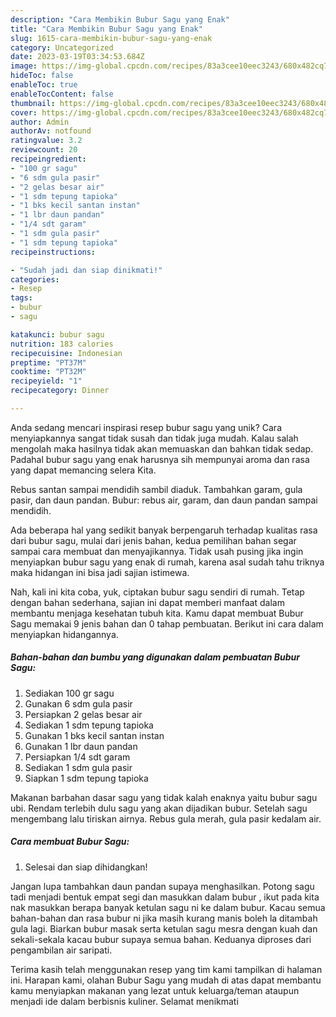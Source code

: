 ```yaml
---
description: "Cara Membikin Bubur Sagu yang Enak"
title: "Cara Membikin Bubur Sagu yang Enak"
slug: 1615-cara-membikin-bubur-sagu-yang-enak
category: Uncategorized
date: 2023-03-19T03:34:53.684Z
image: https://img-global.cpcdn.com/recipes/83a3cee10eec3243/680x482cq70/bubur-sagu-foto-resep-utama.jpg
hideToc: false
enableToc: true
enableTocContent: false
thumbnail: https://img-global.cpcdn.com/recipes/83a3cee10eec3243/680x482cq70/bubur-sagu-foto-resep-utama.jpg
cover: https://img-global.cpcdn.com/recipes/83a3cee10eec3243/680x482cq70/bubur-sagu-foto-resep-utama.jpg
author: Admin
authorAv: notfound
ratingvalue: 3.2
reviewcount: 20
recipeingredient:
- "100 gr sagu"
- "6 sdm gula pasir"
- "2 gelas besar air"
- "1 sdm tepung tapioka"
- "1 bks kecil santan instan"
- "1 lbr daun pandan"
- "1/4 sdt garam"
- "1 sdm gula pasir"
- "1 sdm tepung tapioka"
recipeinstructions:

- "Sudah jadi dan siap dinikmati!"
categories:
- Resep
tags:
- bubur
- sagu

katakunci: bubur sagu 
nutrition: 183 calories
recipecuisine: Indonesian
preptime: "PT37M"
cooktime: "PT32M"
recipeyield: "1"
recipecategory: Dinner

---
```





Anda sedang mencari inspirasi resep bubur sagu yang unik? Cara menyiapkannya sangat tidak susah dan tidak juga mudah. Kalau salah mengolah maka hasilnya tidak akan memuaskan dan bahkan tidak sedap. Padahal bubur sagu yang enak harusnya sih mempunyai aroma dan rasa yang dapat memancing selera Kita.





Rebus santan sampai mendidih sambil diaduk. Tambahkan garam, gula pasir, dan daun pandan. Bubur: rebus air, garam, dan daun pandan sampai mendidih.

Ada beberapa hal yang sedikit banyak berpengaruh terhadap kualitas rasa dari bubur sagu, mulai dari jenis bahan, kedua pemilihan bahan segar sampai cara membuat dan menyajikannya. Tidak usah pusing jika ingin menyiapkan bubur sagu yang enak di rumah, karena asal sudah tahu triknya maka hidangan ini bisa jadi sajian istimewa.






Nah, kali ini kita coba, yuk, ciptakan bubur sagu sendiri di rumah. Tetap dengan bahan sederhana, sajian ini dapat memberi manfaat dalam membantu menjaga kesehatan tubuh kita. Kamu dapat membuat Bubur Sagu memakai 9 jenis bahan dan 0 tahap pembuatan. Berikut ini cara dalam menyiapkan hidangannya.

<!--inarticleads1-->

##### Bahan-bahan dan bumbu yang digunakan dalam pembuatan Bubur Sagu:

1. Sediakan 100 gr sagu
1. Gunakan 6 sdm gula pasir
1. Persiapkan 2 gelas besar air
1. Sediakan 1 sdm tepung tapioka
1. Gunakan 1 bks kecil santan instan
1. Gunakan 1 lbr daun pandan
1. Persiapkan 1/4 sdt garam
1. Sediakan 1 sdm gula pasir
1. Siapkan 1 sdm tepung tapioka


Makanan barbahan dasar sagu yang tidak kalah enaknya yaitu bubur sagu ubi. Rendam terlebih dulu sagu yang akan dijadikan bubur. Setelah sagu mengembang lalu tiriskan airnya. Rebus gula merah, gula pasir kedalam air. 

<!--inarticleads2-->

##### Cara membuat Bubur Sagu:


1. Selesai dan siap dihidangkan!

Jangan lupa tambahkan daun pandan supaya menghasilkan. Potong sagu tadi menjadi bentuk empat segi dan masukkan dalam bubur , ikut pada kita nak masukkan berapa banyak ketulan sagu ni ke dalam bubur. Kacau semua bahan-bahan dan rasa bubur ni jika masih kurang manis boleh la ditambah gula lagi. Biarkan bubur masak serta ketulan sagu mesra dengan kuah dan sekali-sekala kacau bubur supaya semua bahan. Keduanya diproses dari pengambilan air saripati. 

Terima kasih telah menggunakan resep yang tim kami tampilkan di halaman ini. Harapan kami, olahan Bubur Sagu yang mudah di atas dapat membantu kamu menyiapkan makanan yang lezat untuk keluarga/teman ataupun menjadi ide dalam berbisnis kuliner. Selamat menikmati
